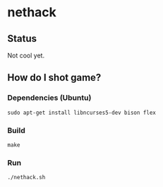 # nethack

## Status

Not cool yet.

## How do I shot game?

### Dependencies (Ubuntu)

```
sudo apt-get install libncurses5-dev bison flex
```

### Build

```
make
```

### Run

```
./nethack.sh
```
